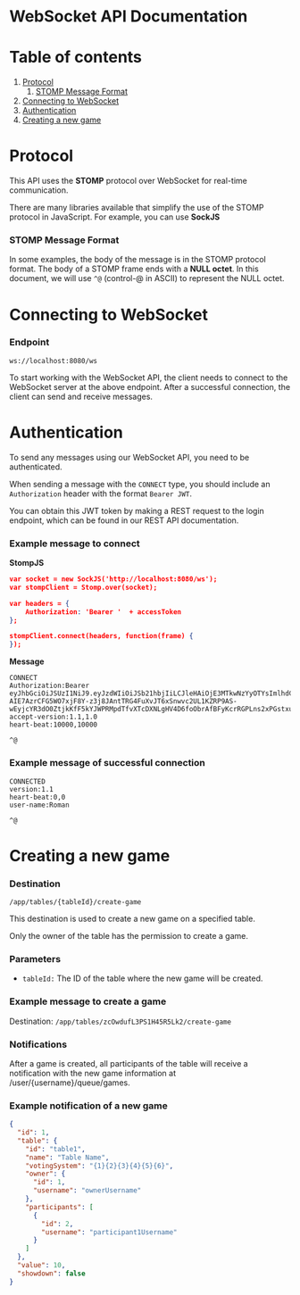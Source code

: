 # WebSocket API Documentation

# Table of contents
1. [Protocol](#protocol)
   1. [STOMP Message Format](#stomp-message-format)
2. [Connecting to WebSocket](#connecting-to-websocket)
3. [Authentication](#authentication)
4. [Creating a new game](#creating-a-new-game)

# Protocol
This API uses the **STOMP** protocol over WebSocket for real-time communication.

There are many libraries available that simplify the use of the STOMP protocol in JavaScript. For example, you can use **SockJS**

### STOMP Message Format
In some examples, the body of the message is in the STOMP protocol format. The body of a STOMP frame ends with a **NULL octet**. In this document, we will use `^@` (control-@ in ASCII) to represent the NULL octet.

# Connecting to WebSocket
### Endpoint
`ws://localhost:8080/ws`

To start working with the WebSocket API, the client needs to connect to the WebSocket server at the above endpoint. After a successful connection, the client can send and receive messages.

# Authentication
To send any messages using our WebSocket API, you need to be authenticated.

When sending a message with the `CONNECT` type, you should include an `Authorization` header with the format `Bearer JWT`.

You can obtain this JWT token by making a REST request to the login endpoint, which can be found in our REST API documentation.

### Example message to connect

**StompJS**
```json
var socket = new SockJS('http://localhost:8080/ws');
var stompClient = Stomp.over(socket);

var headers = {
    Authorization: 'Bearer '  + accessToken
};

stompClient.connect(headers, function(frame) {
});
```

**Message**
```plaintext
CONNECT
Authorization:Bearer eyJhbGciOiJSUzI1NiJ9.eyJzdWIiOiJSb21hbjIiLCJleHAiOjE3MTkwNzYyOTYsImlhdCI6MTcxOTA3NTk5Nn0.V6ujB1C8B9BVcQIsdKE5rnM6_VIN-AIE7AzrCFG5WO7xjF8Y-z3j8JAntTRG4FuXvJT6xSnwvc2UL1KZRP9AS-wEyjcYR3dO0ZtjkKfF5kYJWPRMpdTfvXTcDXNLgHV4D6foObrAfBFyKcrRGPLns2xPGstxuYbdT3nAAYnKoOF_PgCsjZaClHpHZrC9PGbVoAa7GlDxn_m9ylNu3XZR18yJwmnZf20fpb3QbQFZKizQLg3AdaGOtplezfUDN29RqIheYpyw_vLaYshADn09pPmxgTpTuIxWauQnoi0QfU48rVQBNof8ubTmokFD9w37q3Dq2uX2_QrXR9XyP0mwDQ
accept-version:1.1,1.0
heart-beat:10000,10000

^@
```

### Example message of successful connection

```plaintext
CONNECTED
version:1.1
heart-beat:0,0
user-name:Roman

^@
```


# Creating a new game
### Destination
`/app/tables/{tableId}/create-game`

This destination is used to create a new game on a specified table.

Only the owner of the table has the permission to create a game.

### Parameters

- `tableId:` The ID of the table where the new game will be created.

### Example message to create a game

Destination: `/app/tables/zcOwdufL3PS1H45R5Lk2/create-game`

### Notifications
After a game is created, all participants of the table will receive a notification with the new game information at /user/{username}/queue/games.

### Example notification of a new game
```json
{
  "id": 1,
  "table": {
    "id": "table1",
    "name": "Table Name",
    "votingSystem": "{1}{2}{3}{4}{5}{6}",
    "owner": {
      "id": 1,
      "username": "ownerUsername"
    },
    "participants": [
      {
        "id": 2,
        "username": "participant1Username"
      }
    ]
  },
  "value": 10,
  "showdown": false
}
```